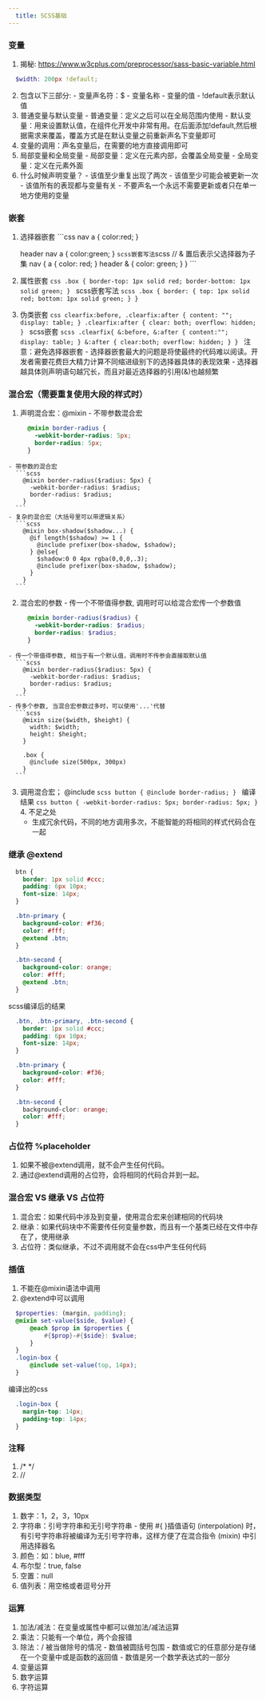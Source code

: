 ```yaml
---
  title: SCSS基础
---
```


### 变量
  1. 揭秘: https://www.w3cplus.com/preprocessor/sass-basic-variable.html
  ```scss
    $width: 200px !default;
  ```
  2. 包含以下三部分:
    - 变量声名符：$
    - 变量名称
    - 变量的值
    - !default表示默认值
  3. 普通变量与默认变量
    - 普通变量：定义之后可以在全局范围内使用
    - 默认变量：用来设置默认值，在组件化开发中非常有用。在后面添加!default,然后根据需求来覆盖，覆盖方式是在默认变量之前重新声名下变量即可
  4. 变量的调用：声名变量后，在需要的地方直接调用即可
  5. 局部变量和全局变量
    - 局部变量：定义在元素内部，会覆盖全局变量
    - 全局变量：定义在元素外面
  6. 什么时候声明变量？
    - 该值至少重复出现了两次
    - 该值至少可能会被更新一次
    - 该值所有的表现都与变量有关
    - 不要声名一个永远不需要更新或者只在单一地方使用的变量

### 嵌套
  1. 选择器嵌套
    ```css
      nav a {
        color:red;
      }

      header nav a {
        color:green;
      }
    ```
    scss嵌套写法
    ```scss
      // & 置后表示父选择器为子集
      nav {
        a {
          color: red;
        }
        header & {
          color: green;
        }
      }
    ```

  2. 属性嵌套
    ```css
      .box {
        border-top: 1px solid red;
        border-bottom: 1px solid green;
      }
    ```
    scss嵌套写法
    ```scss
      .box {
        border: {
          top: 1px solid red;
          bottom: 1px solid green;
        }
      }
    ```
  3. 伪类嵌套
    ```css
      clearfix:before, .clearfix:after {
        content: "";
        display: table;
      }
      .clearfix:after {
        clear: both;
        overflow: hidden;
      }
    ```
    scss嵌套
    ```scss
      .clearfix{
        &:before,
        &:after {
          content:"";
          display: table;
        }
        &:after {
          clear:both;
          overflow: hidden;
        }
      }
    ```
    注意：避免选择器嵌套
    - 选择器嵌套最大的问题是将使最终的代码难以阅读。开发者需要花费巨大精力计算不同缩进级别下的选择器具体的表现效果
    - 选择器越具体则声明语句越冗长，而且对最近选择器的引用(&)也越频繁

### 混合宏（需要重复使用大段的样式时）
  1. 声明混合宏：@mixin
    - 不带参数混合宏
      ```scss
        @mixin border-radius {
          -webkit-border-radius: 5px;
          border-radius: 5px;
        }
      ```
    - 带参数的混合宏
      ```scss
        @mixin border-radius($radius: 5px) {
          -webkit-border-radius: $radius;
          border-radius: $radius;
        }
      ```
    - 复杂的混合宏（大括号里可以带逻辑关系）
      ```scss
        @mixin box-shadow($shadow...) {
          @if length($shadow) >= 1 {
            @include prefixer(box-shadow, $shadow);
          } @else{
            $shadow:0 0 4px rgba(0,0,0,.3);
            @include prefixer(box-shadow, $shadow);
          }
        }
      ```
  2. 混合宏的参数
    - 传一个不带值得参数, 调用时可以给混合宏传一个参数值
      ```scss
        @mixin border-radius($radius) {
          -webkit-border-radius: $radius;
          border-radius: $radius;
        }
      ```
    - 传一个带值得参数, 相当于有一个默认值，调用时不传参会直接取默认值
      ```scss
        @mixin border-radius($radius: 5px) {
          -webkit-border-radius: $radius;
          border-radius: $radius;
        }
      ```
    - 传多个参数, 当混合宏参数过多时，可以使用'...'代替
      ```scss
        @mixin size($width, $height) {
          width: $width;
          height: $height;
        }

        .box {
          @include size(500px, 300px)
        }
      ```
  3. 调用混合宏； @include
    ```scss
      button {
        @include border-radius;
      }
    ```
    编译结果
    ```css
      button {
        -webkit-border-radius: 5px;
        border-radius: 5px;
      }
    ```
    4. 不足之处
      - 生成冗余代码，不同的地方调用多次，不能智能的将相同的样式代码合在一起

### 继承 @extend
  ```scss
    btn {
      border: 1px solid #ccc;
      padding: 6px 10px;
      font-size: 14px;
    }

    .btn-primary {
      background-color: #f36;
      color: #fff;
      @extend .btn;
    }

    .btn-second {
      background-color: orange;
      color: #fff;
      @extend .btn;
    }
  ```
  scss编译后的结果
  ```css
    .btn, .btn-primary, .btn-second {
      border: 1px solid #ccc;
      padding: 6px 10px;
      font-size: 14px;
    }

    .btn-primary {
      background-color: #f36;
      color: #fff;
    }

    .btn-second {
      background-clor: orange;
      color: #fff;
    }
  ```

### 占位符 %placeholder
  1. 如果不被@extend调用，就不会产生任何代码。
  2. 通过@extend调用的占位符，会将相同的代码合并到一起。

### 混合宏 VS 继承 VS 占位符
  1. 混合宏：如果代码中涉及到变量，使用混合宏来创建相同的代码块
  2. 继承：如果代码块中不需要传任何变量参数，而且有一个基类已经在文件中存在了，使用继承
  3. 占位符：类似继承，不过不调用就不会在css中产生任何代码

### 插值
  1. 不能在@mixin语法中调用
  2. @extend中可以调用
  ```scss
    $properties: (margin, padding);
    @mixin set-value($side, $value) {
        @each $prop in $properties {
            #{$prop}-#{$side}: $value;
        }
    }
    .login-box {
        @include set-value(top, 14px);
    }
  ```
  编译出的css
  ```css
    .login-box {
      margin-top: 14px;
      padding-top: 14px;
    }
  ```

### 注释
  1. /* */
  2. //

### 数据类型
  1. 数字：1，2，3，10px
  2. 字符串：引号字符串和无引号字符串
    - 使用 #{ }插值语句 (interpolation) 时，有引号字符串将被编译为无引号字符串，这样方便了在混合指令 (mixin) 中引用选择器名
  3. 颜色：如：blue, #fff
  4. 布尔型：true, false
  5. 空置：null
  6. 值列表：用空格或者逗号分开

### 运算
  1. 加法/减法：在变量或属性中都可以做加法/减法运算
  2. 乘法：只能有一个单位，两个会报错
  3. 除法：/ 被当做除号的情况
    - 数值被圆括号包围
    - 数值或它的任意部分是存储在一个变量中或是函数的返回值
    - 数值是另一个数学表达式的一部分
  4. 变量运算
  5. 数字运算
  6. 字符运算





    

  

